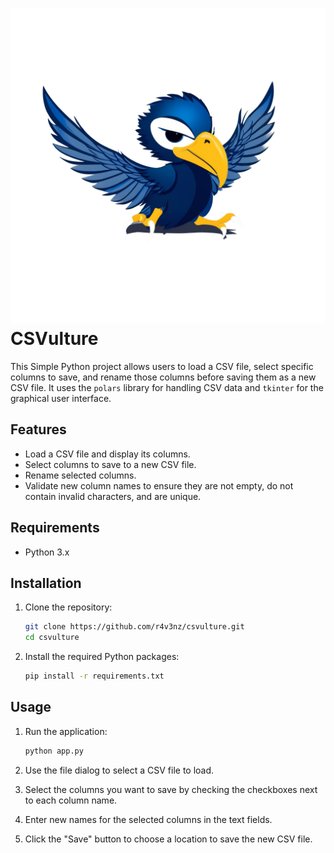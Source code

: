 # ![Logo](assets/CSVulture.png) CSVulture

This Simple Python project allows users to load a CSV file, select specific columns to save, and rename those columns before saving them as a new CSV file. It uses the `polars` library for handling CSV data and `tkinter` for the graphical user interface.

## Features

- Load a CSV file and display its columns.
- Select columns to save to a new CSV file.
- Rename selected columns.
- Validate new column names to ensure they are not empty, do not contain invalid characters, and are unique.

## Requirements

- Python 3.x

## Installation

1. Clone the repository:

   ```bash
   git clone https://github.com/r4v3nz/csvulture.git
   cd csvulture
   ```

2. Install the required Python packages:
   ```bash
   pip install -r requirements.txt
   ```

## Usage

1. Run the application:

   ```bash
   python app.py
   ```

2. Use the file dialog to select a CSV file to load.

3. Select the columns you want to save by checking the checkboxes next to each column name.

4. Enter new names for the selected columns in the text fields.

5. Click the "Save" button to choose a location to save the new CSV file.
